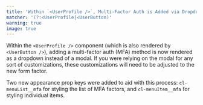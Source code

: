 ```yaml
---
title: 'Within `<UserProfile />`, Multi-Factor Auth is Added via Dropdown'
matcher: '(?:<UserProfile|<UserButton)'
warning: true
image: true
---
```


Within the `<UserProfile />` component (which is also rendered by `<UserButton />`), adding a multi-factor auth (MFA) method is now rendered as a dropdown instead of a modal. If you were relying on the modal for any sort of customizations, these customizations will need to be adjusted to the new form factor.

Two new appearance prop keys were added to aid with this process: `cl-menuList__mfa` for styling the list of MFA factors, and `cl-menuItem__mfa` for styling individual items.
